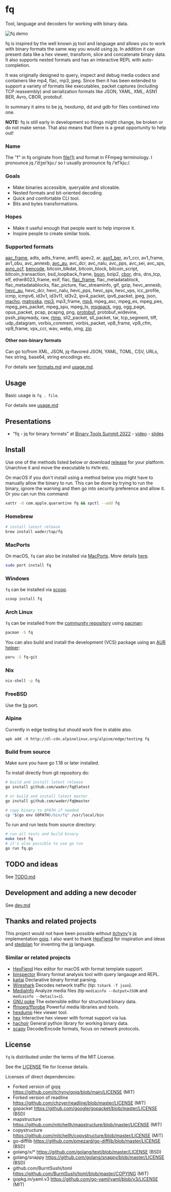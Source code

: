 # fq

Tool, language and decoders for working with binary data.

![fq demo](doc/demo.svg)

fq is inspired by the well known jq tool and language and allows you to work with binary formats the same way you would using jq. In addition it can present data like a hex viewer, transform, slice and concatenate binary data. It also supports nested formats and has an interactive REPL with auto-completion.

It was originally designed to query, inspect and debug media codecs and containers like mp4, flac, mp3, jpeg. Since then it has been extended to support a variety of formats like executables, packet captures (including TCP reassembly) and serialization formats like JSON, YAML, XML, ASN1 BER, Avro, CBOR, protobuf.

In summary it aims to be jq, hexdump, dd and gdb for files combined into one.

**NOTE:** fq is still early in development so things might change, be broken or do not make sense.
That also means that there is a great opportunity to help out!

### Name

The "f" in fq  originate from [file(1)](https://man7.org/linux/man-pages/man1/file.1.html) and format in FFmpeg terminology.
I pronounce jq /‘dʒei’kju:/ so I usually pronounce fq /‘ef’kju:/.

### Goals

- Make binaries accessible, queryable and sliceable.
- Nested formats and bit-oriented decoding.
- Quick and comfortable CLI tool.
- Bits and bytes transformations.

### Hopes

- Make it useful enough that people want to help improve it.
- Inspire people to create similar tools.

### Supported formats

[fq -rn -L doc 'include "formats"; formats_list']: sh-start

[aac_frame](doc/formats.md#aac_frame),
adts,
adts_frame,
amf0,
apev2,
ar,
[asn1_ber](doc/formats.md#asn1_ber),
av1_ccr,
av1_frame,
av1_obu,
avc_annexb,
[avc_au](doc/formats.md#avc_au),
avc_dcr,
avc_nalu,
avc_pps,
avc_sei,
avc_sps,
[avro_ocf](doc/formats.md#avro_ocf),
[bencode](doc/formats.md#bencode),
bitcoin_blkdat,
bitcoin_block,
bitcoin_script,
bitcoin_transaction,
bsd_loopback_frame,
[bson](doc/formats.md#bson),
bzip2,
[cbor](doc/formats.md#cbor),
dns,
dns_tcp,
elf,
ether8023_frame,
exif,
flac,
[flac_frame](doc/formats.md#flac_frame),
flac_metadatablock,
flac_metadatablocks,
flac_picture,
flac_streaminfo,
gif,
gzip,
hevc_annexb,
[hevc_au](doc/formats.md#hevc_au),
hevc_dcr,
hevc_nalu,
hevc_pps,
hevc_sps,
hevc_vps,
icc_profile,
icmp,
icmpv6,
id3v1,
id3v11,
id3v2,
ipv4_packet,
ipv6_packet,
jpeg,
json,
[macho](doc/formats.md#macho),
[matroska](doc/formats.md#matroska),
[mp3](doc/formats.md#mp3),
mp3_frame,
[mp4](doc/formats.md#mp4),
mpeg_asc,
mpeg_es,
mpeg_pes,
mpeg_pes_packet,
mpeg_spu,
mpeg_ts,
[msgpack](doc/formats.md#msgpack),
ogg,
ogg_page,
opus_packet,
pcap,
pcapng,
png,
[protobuf](doc/formats.md#protobuf),
protobuf_widevine,
pssh_playready,
raw,
[rtmp](doc/formats.md#rtmp),
sll2_packet,
sll_packet,
tar,
tcp_segment,
tiff,
udp_datagram,
vorbis_comment,
vorbis_packet,
vp8_frame,
vp9_cfm,
vp9_frame,
vpx_ccr,
wav,
webp,
xing,
[zip](doc/formats.md#zip)

[#]: sh-end

#### Other non-binary formats

Can go to/from XML, JSON, jq-flavored JSON, YAML, TOML, CSV, URLs, hex string, base64, string encodings etc.

For details see [formats.md](doc/formats.md) and [usage.md](doc/usage.md).

## Usage

Basic usage is `fq . file`.

For details see [usage.md](doc/usage.md)

## Presentations

- "fq - jq for binary formats" at [Binary Tools Summit 2022](https://binary-tools.net/summit.html) - [video](https://www.youtube.com/watch?v=GJOq_b0eb-s&list=PLTj8twuHdQz-JcX7k6eOwyVPDB8CyfZc8&index=1) - [slides](doc/presentations/bts2022/fq-bts2022-v1.pdf)

## Install

Use one of the methods listed below or download [release](https://github.com/wader/fq/releases) for your platform. Unarchive it and move the executable to `PATH` etc.

On macOS if you don't install using a method below you might have to manually allow the binary to run. This can be done by trying to run the binary, ignore the warning and then go into security preference and allow it. Or you can run this command:

```sh
xattr -d com.apple.quarantine fq && spctl --add fq
```

### Homebrew

```sh
# install latest release
brew install wader/tap/fq
```

### MacPorts

On macOS, `fq` can also be installed via [MacPorts](https://www.macports.org).  More details [here](https://ports.macports.org/port/fq/).

```sh
sudo port install fq
```

### Windows

`fq` can be installed via [scoop](https://scoop.sh/).

```powershell
scoop install fq
```

### Arch Linux

`fq` can be installed from the [community repository](https://archlinux.org/packages/community/x86_64/fq/) using [pacman](https://wiki.archlinux.org/title/Pacman):

```sh
pacman -S fq
```

You can also build and install the development (VCS) package using an [AUR helper](https://wiki.archlinux.org/index.php/AUR_helpers):

```sh
paru -S fq-git
```

### Nix

```sh
nix-shell -p fq
```

### FreeBSD

Use the [fq](https://cgit.freebsd.org/ports/tree/misc/fq) port.

### Alpine

Currently in edge testing but should work fine in stable also.

```
apk add -X http://dl-cdn.alpinelinux.org/alpine/edge/testing fq
```

### Build from source

Make sure you have go 1.18 or later installed.

To install directly from git repository do:
```sh
# build and install latest release
go install github.com/wader/fq@latest

# or build and install latest master
go install github.com/wader/fq@master

# copy binary to $PATH if needed
cp "$(go env GOPATH)/bin/fq" /usr/local/bin
```

To run and run tests from source directory:
```sh
# run all tests and build binary
make test fq
# it's also possible to use go run
go run fq.go
```

## TODO and ideas

See [TODO.md](doc/TODO.md)

## Development and adding a new decoder

See [dev.md](doc/dev.md)

## Thanks and related projects

This project would not have been possible without [itchyny](https://github.com/itchyny)'s
jq implementation [gojq](https://github.com/itchyny/gojq). I also want to thank
[HexFiend](https://github.com/HexFiend/HexFiend) for inspiration and ideas and [stedolan](https://github.com/stedolan)
for inventing the [jq](https://github.com/stedolan/jq) language.

### Similar or related projects

- [HexFiend](https://github.com/HexFiend/HexFiend) Hex editor for macOS with format template support.
- [binspector](https://github.com/binspector/binspector) Binary format analysis tool with query langauge and REPL.
- [kaitai](https://kaitai.io) Declarative binary format parsing.
- [Wireshark](https://www.wireshark.org) Decodes network traffic (tip: `tshark -T json`).
- [MediaInfo](https://mediaarea.net/en/MediaInfo) Analyze media files  (tip `mediainfo --Output=JSON` and `mediainfo --Details=1`).
- [GNU poke](https://www.jemarch.net/poke) The extensible editor for structured binary data.
- [ffmpeg/ffprobe](https://ffmpeg.org) Powerful media libraries and tools.
- [hexdump](https://git.kernel.org/pub/scm/utils/util-linux/util-linux.git/tree/text-utils/hexdump.c) Hex viewer tool.
- [hex](https://git.janouch.name/p/hex) Interactive hex viewer with format support via lua.
- [hachoir](https://github.com/vstinner/hachoir) General python library for working binary data.
- [scapy](https://scapy.net) Decode/Encode formats, focus on network protocols.

## License

`fq` is distributed under the terms of the MIT License.

See the [LICENSE](LICENSE) file for license details.

Licenses of direct dependencies:

- Forked version of gojq https://github.com/itchyny/gojq/blob/main/LICENSE (MIT)
- Forked version of readline https://github.com/chzyer/readline/blob/master/LICENSE (MIT)
- gopacket https://github.com/google/gopacket/blob/master/LICENSE (BSD)
- mapstructure https://github.com/mitchellh/mapstructure/blob/master/LICENSE (MIT)
- copystructure https://github.com/mitchellh/copystructure/blob/master/LICENSE (MIT)
- go-difflib https://github.com/pmezard/go-difflib/blob/master/LICENSE (BSD)
- golang/x/* https://github.com/golang/text/blob/master/LICENSE (BSD)
- golang/snappy https://github.com/golang/snappy/blob/master/LICENSE (BSD)
- github.com/BurntSushi/toml https://github.com/BurntSushi/toml/blob/master/COPYING (MIT)
- gopkg.in/yaml.v3 https://github.com/go-yaml/yaml/blob/v3/LICENSE (MIT)
